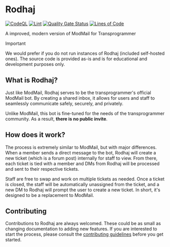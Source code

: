 # Rodhaj

[![CodeQL](https://github.com/transprogrammer/rodhaj/actions/workflows/codeql.yml/badge.svg)](https://github.com/transprogrammer/rodhaj/actions/workflows/codeql.yml) [![Lint](https://github.com/transprogrammer/rodhaj/actions/workflows/lint.yml/badge.svg)](https://github.com/transprogrammer/rodhaj/actions/workflows/lint.yml) [![Quality Gate Status](https://sonarcloud.io/api/project_badges/measure?project=transprogrammer_rodhaj&metric=alert_status)](https://sonarcloud.io/summary/new_code?id=transprogrammer_rodhaj) [![Lines of Code](https://sonarcloud.io/api/project_badges/measure?project=transprogrammer_rodhaj&metric=ncloc)](https://sonarcloud.io/summary/new_code?id=transprogrammer_rodhaj)

A improved, modern version of ModMail for Transprogrammer

> [!IMPORTANT]
> We would prefer if you do not run instances of Rodhaj (included self-hosted ones). The source code is provided as-is and is for educational and development purposes only.

## What is Rodhaj?

Just like ModMail, Rodhaj serves to be the transprogrammer's official ModMail bot. By creating a shared inbox, it allows for users and staff to seamlessly communicate safely, securely, and privately.

Unlike ModMail, this bot is fine-tuned for the needs of the transprogrammer community. As a result, **there is no public invite**.

## How does it work?

The process is extremely similar to ModMail, but with major differences. When a member
sends a direct message to the bot, Rodhaj will create a new ticket (which is a forum post)
internally for staff to view. From there, each ticket is tied with a member and DMs from Rodhaj will be processed and sent to their respective tickets.

Staff are free to swap and work on multiple tickets as needed. Once a ticket is closed, the staff will be automatically unassigned from the ticket, and a new DM to Rodhaj will prompt the user to create a new ticket. In short, it's designed to be a replacement to ModMail.

## Contributing

Contributions to Rodhaj are always welcomed. These could be as small as
changing documentation to adding new features. If you are interested to start
the process, please consult the [contributing guidelines](.github/CONTRIBUTING.md) before
you get started.
